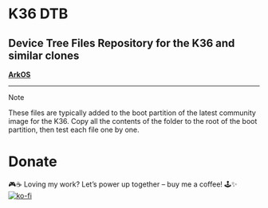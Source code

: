 # K36 DTB
Device Tree Files Repository for the K36 and similar clones
---
**[ArkOS](https://github.com/AeolusUX/ArkOS-K36)**

---
> [!NOTE]  
>These files are typically added to the boot partition of the latest community image for the K36. Copy all the contents of the folder to the root of the boot partition, then test each file one by one.
> 
# Donate
🎮☕ Loving my work? Let’s power up together – buy me a coffee! 🕹️✨  
[![ko-fi](https://ko-fi.com/img/githubbutton_sm.svg)](https://ko-fi.com/R5R7TMKNX)
